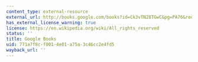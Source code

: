 ```yaml
---
content_type: external-resource
external_url: http://books.google.com/books?id=Ck3vTN28TGwC&pg=PA76&redir_esc=y#v=onepage&q&f=false
has_external_license_warning: true
license: https://en.wikipedia.org/wiki/All_rights_reserved
status: ''
title: Google Books
uid: 771a7f8c-f001-4e01-a75a-3c46cc2e4fd5
wayback_url: ''
---
```

